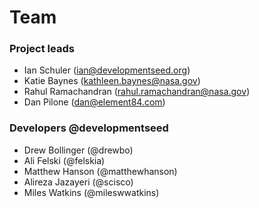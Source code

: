 # Team

### Project leads

- Ian Schuler (ian@developmentseed.org)
- Katie Baynes (kathleen.baynes@nasa.gov)
- Rahul Ramachandran (rahul.ramachandran@nasa.gov)
- Dan Pilone (dan@element84.com)

### Developers @developmentseed

- Drew Bollinger (@drewbo)
- Ali Felski (@felskia)
- Matthew Hanson (@matthewhanson)
- Alireza Jazayeri (@scisco)
- Miles Watkins (@mileswwatkins)
